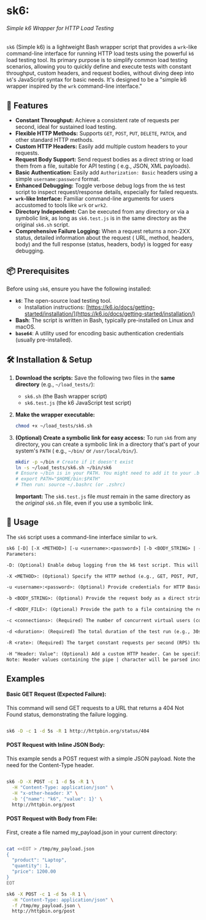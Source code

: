 # sk6:

###### Simple k6 Wrapper for HTTP Load Testing

`sk6` (Simple k6) is a lightweight Bash wrapper script that provides a `wrk`-like command-line interface for running
HTTP load tests using the powerful `k6` load testing tool. Its primary purpose is to simplify common load testing
scenarios, allowing you to quickly define and execute tests with constant throughput, custom headers, and request
bodies, without diving deep into `k6`'s JavaScript syntax for basic needs. It's designed to be a "simple k6 wrapper
inspired by the `wrk` command-line interface."

## 🚀 Features

* **Constant Throughput:** Achieve a consistent rate of requests per second, ideal for sustained load testing.
* **Flexible HTTP Methods:** Supports `GET`, `POST`, `PUT`, `DELETE`, `PATCH`, and other standard HTTP methods.
* **Custom HTTP Headers:** Easily add multiple custom headers to your requests.
* **Request Body Support:** Send request bodies as a direct string or load them from a file, suitable for API testing (
  e.g., JSON, XML payloads).
* **Basic Authentication:** Easily add `Authorization: Basic` headers using a simple `username:password` format.
* **Enhanced Debugging:** Toggle verbose debug logs from the `k6` test script to inspect request/response details,
  especially for failed requests.
* **`wrk`-like Interface:** Familiar command-line arguments for users accustomed to tools like `wrk` or `wrk2`.
* **Directory Independent:** Can be executed from any directory or via a symbolic link, as long as `sk6.test.js` is in
  the same directory as the original `sk6.sh` script.
* **Comprehensive Failure Logging:** When a request returns a non-2XX status, detailed information about the request (
  URL, method, headers, body) and the full response (status, headers, body) is logged for easy debugging.

## 📦 Prerequisites

Before using `sk6`, ensure you have the following installed:

* **`k6`**: The open-source load testing tool.
    * Installation
      instructions: [https://k6.io/docs/getting-started/installation/](https://k6.io/docs/getting-started/installation/)
* **Bash**: The script is written in Bash, typically pre-installed on Linux and macOS.
* **`base64`**: A utility used for encoding basic authentication credentials (usually pre-installed).

## 🛠️ Installation & Setup

1. **Download the scripts:**
   Save the following two files in the **same directory** (e.g., `~/load_tests/`):
    * `sk6.sh` (the Bash wrapper script)
    * `sk6.test.js` (the k6 JavaScript test script)

2. **Make the wrapper executable:**
   ```bash
   chmod +x ~/load_tests/sk6.sh
   ```

3. **(Optional) Create a symbolic link for easy access:**
   To run `sk6` from any directory, you can create a symbolic link in a directory that's part of your system's `PATH` (
   e.g., `~/bin/` or `/usr/local/bin/`).
   ```bash
   mkdir -p ~/bin # Create if it doesn't exist
   ln -s ~/load_tests/sk6.sh ~/bin/sk6
   # Ensure ~/bin is in your PATH. You might need to add it to your .bashrc or .zshrc:
   # export PATH="$HOME/bin:$PATH"
   # Then run: source ~/.bashrc (or .zshrc)
   ```
   **Important:** The `sk6.test.js` file *must* remain in the same directory as the *original* `sk6.sh` file, even if
   you use a symbolic link.

## 🚀 Usage

The `sk6` script uses a command-line interface similar to `wrk`.

```txt
sk6 [-D] [-X <METHOD>] [-u <username>:<password>] [-b <BODY_STRING> | -f <BODY_FILE>] -c <connections> -d <duration> -R <rate> [-H "Header: Value"]... <URL>
Parameters:

-D: (Optional) Enable debug logging from the k6 test script. This will print detailed request/response information, especially useful for debugging failures.

-X <METHOD>: (Optional) Specify the HTTP method (e.g., GET, POST, PUT, DELETE, PATCH). Defaults to GET if not specified.

-u <username>:<password>: (Optional) Provide credentials for HTTP Basic Authentication. The script will automatically format and add the Authorization header.

-b <BODY_STRING>: (Optional) Provide the request body as a direct string. Useful for simple JSON or plain text payloads.

-f <BODY_FILE>: (Optional) Provide the path to a file containing the request body. This is ideal for larger or more complex payloads (e.g., my_payload.json). If both -b and -f are used, -f takes precedence.

-c <connections>: (Required) The number of concurrent virtual users (connections) to maintain.

-d <duration>: (Required) The total duration of the test run (e.g., 30s, 1m, 2h).

-R <rate>: (Required) The target constant requests per second (RPS) that k6 will attempt to maintain.

-H "Header: Value": (Optional) Add a custom HTTP header. Can be specified multiple times for multiple headers.
Note: Header values containing the pipe | character will be parsed incorrectly if they are part of the value you define in the command line (not for the basic auth one, which is internally generated).
```

## Examples

#### Basic GET Request (Expected Failure):

This command will send GET requests to a URL that returns a 404 Not Found status, demonstrating the failure logging.

```bash

sk6 -D -c 1 -d 5s -R 1 http://httpbin.org/status/404
```

#### POST Request with Inline JSON Body:

This example sends a POST request with a simple JSON payload. Note the need for the Content-Type header.

```bash

sk6 -D -X POST -c 1 -d 5s -R 1 \
  -H "Content-Type: application/json" \
  -H "x-other-header: X" \
  -b '{"name": "k6", "value": 1}' \
  http://httpbin.org/post
```  

#### POST Request with Body from File:

First, create a file named my_payload.json in your current directory:

```bash

cat <<EOT > /tmp/my_payload.json
{
  "product": "Laptop",
  "quantity": 1,
  "price": 1200.00
}
EOT

sk6 -X POST -c 1 -d 5s -R 1 \
  -H "Content-Type: application/json" \
  -f /tmp/my_payload.json \
  http://httpbin.org/post
```